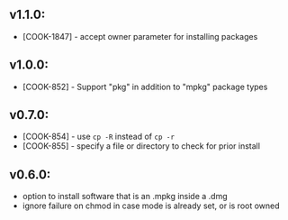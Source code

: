 ## v1.1.0:

* [COOK-1847] - accept owner parameter for installing packages

## v1.0.0:

* [COOK-852] - Support "pkg" in addition to "mpkg" package types

## v0.7.0:

* [COOK-854] - use `cp -R` instead of `cp -r`
* [COOK-855] - specify a file or directory to check for prior install

## v0.6.0:

* option to install software that is an .mpkg inside a .dmg
* ignore failure on chmod in case mode is already set, or is root owned
